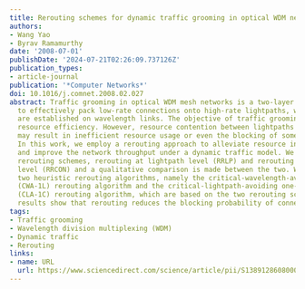 ```yaml
---
title: Rerouting schemes for dynamic traffic grooming in optical WDM networks
authors:
- Wang Yao
- Byrav Ramamurthy
date: '2008-07-01'
publishDate: '2024-07-21T02:26:09.737126Z'
publication_types:
- article-journal
publication: '*Computer Networks*'
doi: 10.1016/j.comnet.2008.02.027
abstract: Traffic grooming in optical WDM mesh networks is a two-layer routing problem
  to effectively pack low-rate connections onto high-rate lightpaths, which, in turn,
  are established on wavelength links. The objective of traffic grooming is to improve
  resource efficiency. However, resource contention between lightpaths and connections
  may result in inefficient resource usage or even the blocking of some connections.
  In this work, we employ a rerouting approach to alleviate resource inefficiency
  and improve the network throughput under a dynamic traffic model. We propose two
  rerouting schemes, rerouting at lightpath level (RRLP) and rerouting at connection
  level (RRCON) and a qualitative comparison is made between the two. We also propose
  two heuristic rerouting algorithms, namely the critical-wavelength-avoiding one-lightpath-limited
  (CWA-1L) rerouting algorithm and the critical-lightpath-avoiding one-connection-limited
  (CLA-1C) rerouting algorithm, which are based on the two rerouting schemes. Simulation
  results show that rerouting reduces the blocking probability of connections significantly.
tags:
- Traffic grooming
- Wavelength division multiplexing (WDM)
- Dynamic traffic
- Rerouting
links:
- name: URL
  url: https://www.sciencedirect.com/science/article/pii/S1389128608000820
---
```

